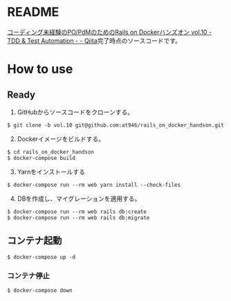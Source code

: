 # README
[コーディング未経験のPO/PdMのためのRails on Dockerハンズオン vol.10 - TDD & Test Automation - - Qiita](https://qiita.com/at-946/items/b774f1d7eac7d118c408)完了時点のソースコードです。

# How to use
## Ready
1. GitHubからソースコードをクローンする。

```
$ git clone -b vol.10 git@github.com:at946/rails_on_docker_handson.git
```

2. Dockerイメージをビルドする。

```
$ cd rails_on_docker_handson
$ docker-compose build
```

3. Yarnをインストールする

```
$ docker-compose run --rm web yarn install --check-files
```

4. DBを作成し、マイグレーションを適用する。

```
$ docker-compose run --rm web rails db:create
$ docker-compose run --rm web rails db:migrate
```

## コンテナ起動
```
$ docker-compose up -d
```

### コンテナ停止
```
$ docker-compose down
```
